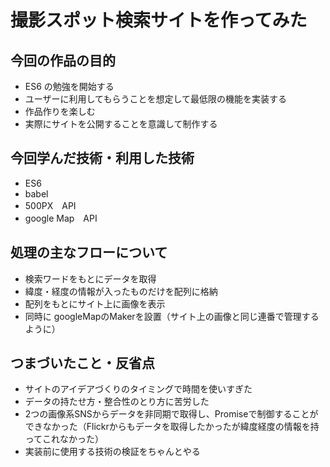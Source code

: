 # 撮影スポット検索サイトを作ってみた
## 今回の作品の目的
* ES6 の勉強を開始する
* ユーザーに利用してもらうことを想定して最低限の機能を実装する
* 作品作りを楽しむ
* 実際にサイトを公開することを意識して制作する


## 今回学んだ技術・利用した技術
* ES6
* babel
* 500PX　API
* google Map　API


## 処理の主なフローについて
* 検索ワードをもとにデータを取得
* 緯度・経度の情報が入ったものだけを配列に格納
* 配列をもとにサイト上に画像を表示
* 同時に googleMapのMakerを設置（サイト上の画像と同じ連番で管理するように）


## つまづいたこと・反省点
* サイトのアイデアづくりのタイミングで時間を使いすぎた
* データの持たせ方・整合性のとり方に苦労した
* 2つの画像系SNSからデータを非同期で取得し、Promiseで制御することができなかった（Flickrからもデータを取得したかったが緯度経度の情報を持ってこれなかった）
* 実装前に使用する技術の検証をちゃんとやる
